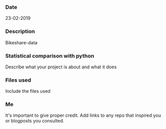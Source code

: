 ### Date
23-02-2019

### Description
Bikeshare-data

### Statistical comparison with python
Describe what your project is about and what it does

### Files used
Include the files used

### Me
It's important to give proper credit. Add links to any repo that inspired you or blogposts you consulted.

